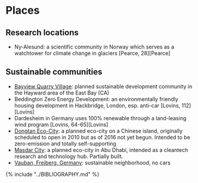 # Places

## Research locations
* Ny-Alesund: a scientific community in Norway which serves as a watchtower for climate change in glaciers [Pearce, 28][Pearce]

## Sustainable communities
* [Bayview Quarry Village](http://www.bayviewvillage.us/about_us/index.html): planned sustainable development community in the Hayward area of the East Bay (CA)
* Beddington Zero Energy Development: an environmentally friendly housing development in Hackbridge, London, esp. anti-car [Lovins, 112][Lovins]
* Dardesheim in Germany uses 100% renewable through a land-leasing wind program [Lovins, 64-65][Lovins]
* [Dongtan Eco-City](https://en.wikipedia.org/wiki/Dongtan): a planned eco-city on a Chinese island, originally scheduled to open in 2010 but as of 2016 not yet begun. Intended to be zero-emission and totally self-supporting
* [Masdar City](https://en.wikipedia.org/wiki/Masdar_City): a planned eco-city in Abu Dhabi, intended as a cleantech research and technology hub. Partially built.
* [Vauban, Freiberg, Germany](https://en.wikipedia.org/wiki/Vauban,_Freiburg): sustainable neighborhood, no cars

{% include "../BIBLIOGRAPHY.md" %}
